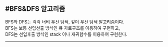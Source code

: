 #BFS&DFS 알고리즘      
------
BFS와 DFS는 각각 너비 우선 탐색, 깊이 우선 탐색 알고리즘이다.  
BFS는 보통 선입선출 방식인 큐 자료구조를 이용하여 구현하고,    
DFS는 선입후출 방식인 stack 이나 재귀함수를 이용하여 구현한다.   
   
---- 
